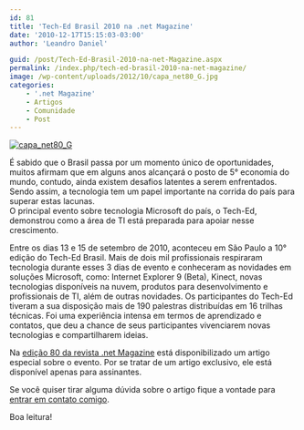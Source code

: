 ```yaml
---
id: 81
title: 'Tech-Ed Brasil 2010 na .net Magazine'
date: '2010-12-17T15:15:03-03:00'
author: 'Leandro Daniel'

guid: /post/Tech-Ed-Brasil-2010-na-net-Magazine.aspx
permalink: /index.php/tech-ed-brasil-2010-na-net-magazine/
image: /wp-content/uploads/2012/10/capa_net80_G.jpg
categories:
    - '.net Magazine'
    - Artigos
    - Comunidade
    - Post
---
```


[![capa_net80_G](http://leandrodaniel.com/pics/capa_net80_G_thumb.jpg "capa_net80_G")](http://leandrodaniel.com/pics/capa_net80_G_1.jpg)

É sabido que o Brasil passa por um momento único de oportunidades, muitos afirmam que em alguns anos alcançará o posto de 5° economia do mundo, contudo, ainda existem desafios latentes a serem enfrentados. Sendo assim, a tecnologia tem um papel importante na corrida do país para superar estas lacunas.  
O principal evento sobre tecnologia Microsoft do país, o Tech-Ed, demonstrou como a área de TI está preparada para apoiar nesse crescimento.

Entre os dias 13 e 15 de setembro de 2010, aconteceu em São Paulo a 10° edição do Tech-Ed Brasil. Mais de dois mil profissionais respiraram tecnologia durante esses 3 dias de evento e conheceram as novidades em soluções Microsoft, como: Internet Explorer 9 (Beta), Kinect, novas tecnologias disponíveis na nuvem, produtos para desenvolvimento e profissionais de TI, além de outras novidades. Os participantes do Tech-Ed tiveram a sua disposição mais de 190 palestras distribuídas em 16 trilhas técnicas. Foi uma experiência intensa em termos de aprendizado e contatos, que deu a chance de seus participantes vivenciarem novas tecnologias e compartilharem ideias.

Na [edição 80 da revista .net Magazine](http://www.devmedia.com.br/post-18774-Tech-Ed-Brasil-2010--Artigo-Exclusivo.html) está disponibilizado um artigo especial sobre o evento. Por se tratar de um artigo exclusivo, ele está disponível apenas para assinantes.

Se você quiser tirar alguma dúvida sobre o artigo fique a vontade para [entrar em contato comigo](http://www.leandrodaniel.com/contact).

Boa leitura!